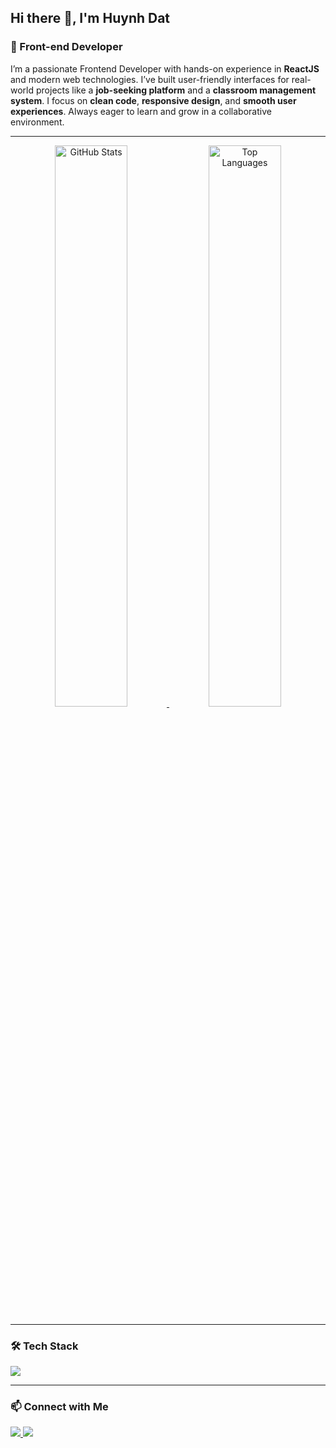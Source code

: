 <h2 align="start">Hi there 👋, I'm Huynh Dat</h2>

<h3 align="start">🚀 Front-end Developer</h3>

<p align="start">
I’m a passionate Frontend Developer with hands-on experience in <b>ReactJS</b> and modern web technologies.  
I’ve built user-friendly interfaces for real-world projects like a <b>job-seeking platform</b> and a <b>classroom management system</b>.  
I focus on <b>clean code</b>, <b>responsive design</b>, and <b>smooth user experiences</b>.  
Always eager to learn and grow in a collaborative environment.
</p>

---

<div align="center">
  <a href="https://github.com/1dathuynh" title="Huynh Dat">
    <img width="48%" 
         src="https://github-readme-stats.vercel.app/api?username=1dathuynh&theme=synthwave&show_icons=true" 
         alt="GitHub Stats" />
  </a>
  
  <a href="https://github.com/1dathuynh" title="Huynh Dat">
    <img width="48%" 
         src="https://github-readme-stats.vercel.app/api/top-langs/?username=1dathuynh&layout=compact&theme=synthwave" 
         alt="Top Languages" />
  </a>
</div>

---

<h3 align="start">🛠️ Tech Stack</h3>

<p align="start">
  <img src="https://skillicons.dev/icons?i=react,html,css,js,ts,tailwind,bootstrap,antd,git,github,vite,sass,nextjs,nodejs,nestjs,mongodb" />
</p>

---

<h3 align="start">📫 Connect with Me</h3>

<p align="start">
  <a href="https://www.linkedin.com/in/huynhdat" target="_blank">
    <img src="https://img.shields.io/badge/LinkedIn-0077B5?logo=linkedin&logoColor=white" />
  </a>
  <a href="mailto:dathuynh1221212@gmail.com">
    <img src="https://img.shields.io/badge/Gmail-D14836?logo=gmail&logoColor=white" />
  </a>
</p>

